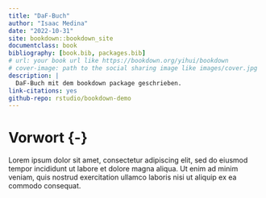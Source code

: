 ```yaml
--- 
title: "DaF-Buch"
author: "Isaac Medina"
date: "2022-10-31"
site: bookdown::bookdown_site
documentclass: book
bibliography: [book.bib, packages.bib]
# url: your book url like https://bookdown.org/yihui/bookdown
# cover-image: path to the social sharing image like images/cover.jpg
description: |
  DaF-Buch mit dem bookdown package geschrieben.
link-citations: yes
github-repo: rstudio/bookdown-demo
---
```


# Vorwort {-}

Lorem ipsum dolor sit amet, consectetur adipiscing elit, sed do eiusmod tempor incididunt ut labore et dolore magna aliqua. Ut enim ad minim veniam, quis nostrud exercitation ullamco laboris nisi ut aliquip ex ea commodo consequat.
